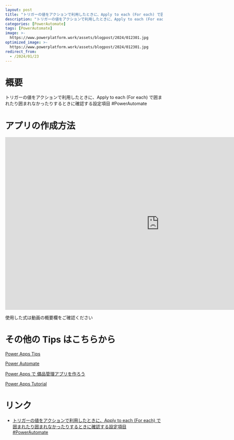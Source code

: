 ```yaml
---
layout: post
title: "トリガーの値をアクションで利用したときに、Apply to each (For each) で囲まれたり囲まれなかったりするときに確認する設定項目 #PowerAutomate"
description: "トリガーの値をアクションで利用したときに、Apply to each (For each) で囲まれたり囲まれなかったりするときに確認する設定項目 #PowerAutomateを動画で分かりやすく解説"
categories: [PowerAutomate]
tags: [PowerAutomate]
image: >-
  https://www.powerplatform.work/assets/blogpost/2024/012301.jpg
optimized_image: >-
  https://www.powerplatform.work/assets/blogpost/2024/012301.jpg
redirect_from:
  - /2024/01/23
---
```



#  概要

トリガーの値をアクションで利用したときに、Apply to each (For each) で囲まれたり囲まれなかったりするときに確認する設定項目 #PowerAutomate


# アプリの作成方法

<iframe width="983" height="553" src="https://www.youtube.com/embed/k0Aqd554ygM" title="YouTube video player" frameborder="0" allow="accelerometer; autoplay; clipboard-write; encrypted-media; gyroscope; picture-in-picture" allowfullscreen></iframe>


使用した式は動画の概要欄をご確認ください


# その他の Tips はこちらから

[Power Apps Tips](https://www.youtube.com/watch?v=VrAQf3JQ7yM&list=PLVhFi1fb3DqakSLVMn22DDcySXh9jtzi- )


[Power Automate](https://www.youtube.com/watch?v=-YnJYT0ASEM&list=PLVhFi1fb3Dqbzic6GieqnLFgD3aTj-eHA)


[Power Apps で 備品管理アプリを作ろう](https://www.youtube.com/playlist?list=PLVhFi1fb3DqZM3HKb8Hea6XEL96990Fyn)


[Power Apps Tutorial](https://www.youtube.com/playlist?list=PLVhFi1fb3DqalxpL974VvAJvV4iWoSbe_)


# リンク


- [トリガーの値をアクションで利用したときに、Apply to each (For each) で囲まれたり囲まれなかったりするときに確認する設定項目 #PowerAutomate](https://www.youtube.com/watch?v=k0Aqd554ygM)

